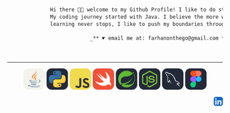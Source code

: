 ```txt
                   
              Hi there 👋🏻 welcome to my Github Profile! I like to do stuff with Back-End web.
              My coding journey started with Java. I believe the more we learn the less we know,
              learning never stops, I like to push my boundaries through continuous learning.

                           _** ☛ email me at: farhanonthego@gmail.com **_

                          
```
---
<p align="center"> 
<img src="https://github.com/tandpfun/skill-icons/blob/main/icons/Java-Light.svg" alt="alt text" width="50" height="50"> <img src="https://github.com/tandpfun/skill-icons/blob/main/icons/Python-Dark.svg" alt="alt text" width="50" height="50"> <img src="https://github.com/tandpfun/skill-icons/blob/main/icons/JavaScript.svg" alt="alt text" width="50" height="50">
<img src="https://github.com/tandpfun/skill-icons/blob/main/icons/Swift.svg" alt="alt text" width="50" height="50">
<img src="https://github.com/tandpfun/skill-icons/blob/main/icons/Spring-Dark.svg" alt="alt text" width="50" height="50">
<img src="https://github.com/tandpfun/skill-icons/blob/main/icons/NodeJS-Dark.svg" alt="alt text" width="50" height="50">
<img src="https://github.com/tandpfun/skill-icons/blob/main/icons/MySQL-Dark.svg" alt="alt text" width="50" height="50">
<img src="https://github.com/tandpfun/skill-icons/blob/main/icons/Figma-Dark.svg" alt="alt text" width="50" height="50">


</p>

<a href="https://www.linkedin.com/in/farhan-enzo/"><img align="right" src="https://github.com/tandpfun/skill-icons/blob/main/icons/LinkedIn.svg" width="21px"/></a>


